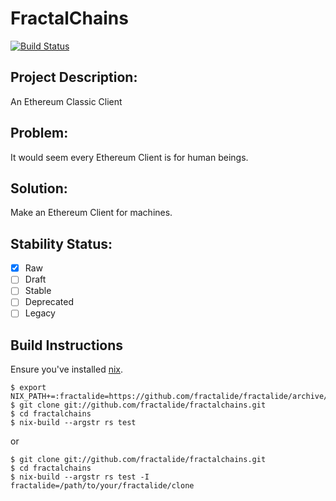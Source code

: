 # FractalChains

[![Build Status](https://travis-ci.org/fractalide/fractalchains.svg?branch=master)](https://travis-ci.org/fractalide/fractalchains)

## Project Description:

An Ethereum Classic Client

## Problem:

It would seem every Ethereum Client is for human beings.

## Solution:

Make an Ethereum Client for machines.

## Stability Status:

- [x] Raw
- [ ] Draft
- [ ] Stable
- [ ] Deprecated
- [ ] Legacy

## Build Instructions
Ensure you've installed [nix](https://nixos.org/nix).
```
$ export NIX_PATH+=:fractalide=https://github.com/fractalide/fractalide/archive/v20170415.tar.gz
$ git clone git://github.com/fractalide/fractalchains.git
$ cd fractalchains
$ nix-build --argstr rs test
```
or
```
$ git clone git://github.com/fractalide/fractalchains.git
$ cd fractalchains
$ nix-build --argstr rs test -I fractalide=/path/to/your/fractalide/clone
```
